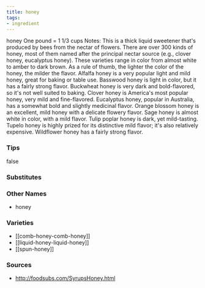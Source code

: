 ```yaml
---
title: honey
tags:
- ingredient
---
```

honey One pound = 1 1/3 cups Notes: This is a thick liquid sweetener that's produced by bees from the nectar of flowers. There are over 300 kinds of honey, most of them named after the principal nectar source (e.g., clover honey, eucalyptus honey). These varieties range in color from almost white to amber to dark brown. As a rule of thumb, the lighter the color of the honey, the milder the flavor. Alfalfa honey is a very popular light and mild honey, great for baking or table use. Basswood honey is light in color, but it has a fairly strong flavor. Buckwheat honey is very dark and bold-flavored, so it's not well suited to baking. Clover honey is America's most popular honey, very mild and fine-flavored. Eucalyptus honey, popular in Australia, has a somewhat bold and slightly medicinal flavor. Orange blossom honey is an excellent, mild honey with a delicate flowery flavor. Sage honey is almost white in color, with a mild flavor. Tulip poplar honey is dark, yet mild-tasting. Tupelo honey is highly prized for its distinctive mild flavor; it's also relatively expensive. Wildflower honey has a fairly strong flavor.

### Tips
false

### Substitutes


### Other Names

* honey

### Varieties
* [[comb-honey-comb-honey]]
* [[liquid-honey-liquid-honey]]
* [[spun-honey]]

### Sources
* http://foodsubs.com/SyrupsHoney.html

